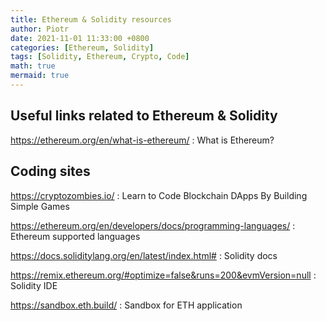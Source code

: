 ```yaml
---
title: Ethereum & Solidity resources
author: Piotr
date: 2021-11-01 11:33:00 +0800
categories: [Ethereum, Solidity]
tags: [Solidity, Ethereum, Crypto, Code]
math: true
mermaid: true
---
```



## Useful links related to Ethereum & Solidity
<https://ethereum.org/en/what-is-ethereum/>
: What is Ethereum?

## Coding sites
<https://cryptozombies.io/>
:   Learn to Code Blockchain DApps By Building Simple Games

<https://ethereum.org/en/developers/docs/programming-languages/>
:   Ethereum supported languages

<https://docs.soliditylang.org/en/latest/index.html#>
:   Solidity docs

<https://remix.ethereum.org/#optimize=false&runs=200&evmVersion=null>
:   Solidity IDE

<https://sandbox.eth.build/>
:   Sandbox for ETH application